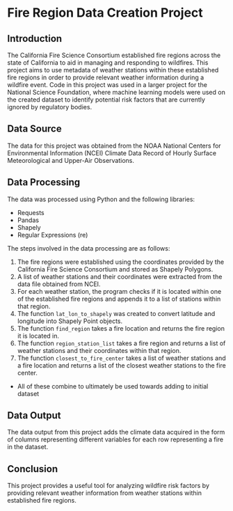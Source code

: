 # Fire Region Data Creation Project

## Introduction

The California Fire Science Consortium established fire regions across the state of California to aid in managing and responding to wildfires. This project aims to use metadata of weather stations within these established fire regions in order to provide relevant weather information during a wildfire event. Code in this project was used in a larger project for the National Science Foundation, where machine learning models were used on the created dataset to identify potential risk factors that are currently ignored by regulatory bodies.  

## Data Source

The data for this project was obtained from the NOAA National Centers for Environmental Information (NCEI) Climate Data Record of Hourly Surface Meteorological and Upper-Air Observations.

## Data Processing

The data was processed using Python and the following libraries:

- Requests
- Pandas
- Shapely
- Regular Expressions (re)

The steps involved in the data processing are as follows:

1. The fire regions were established using the coordinates provided by the California Fire Science Consortium and stored as Shapely Polygons.
2. A list of weather stations and their coordinates were extracted from the data file obtained from NCEI.
3. For each weather station, the program checks if it is located within one of the established fire regions and appends it to a list of stations within that region.
4. The function `lat_lon_to_shapely` was created to convert latitude and longitude into Shapely Point objects.
5. The function `find_region` takes a fire location and returns the fire region it is located in.
6. The function `region_station_list` takes a fire region and returns a list of weather stations and their coordinates within that region.
7. The function `closest_to_fire_center` takes a list of weather stations and a fire location and returns a list of the closest weather stations to the fire center.

- All of these combine to ultimately be used towards adding to initial dataset

## Data Output

The data output from this project adds the climate data acquired in the form of columns representing different variables for each row representing a fire in the dataset.

## Conclusion

This project provides a useful tool for analyzing wildfire risk factors by providing relevant weather information from weather stations within established fire regions.
